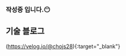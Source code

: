 ### 작성중 입니다.😶

## 기술 블로그
(https://velog.io/@chojs28){:target="_blank"}

<!-- <img src="https://img.shields.io/badge/HTML5-e34f26?style=flat-square&logo=HTML5&logoColor=white"/> -->
<!--
**JoonSukCho/JoonSukCho** is a ✨ _special_ ✨ repository because its `README.md` (this file) appears on your GitHub profile.

Here are some ideas to get you started:

- 🔭 I’m currently working on ...
- 🌱 I’m currently learning ...
- 👯 I’m looking to collaborate on ...
- 🤔 I’m looking for help with ...
- 💬 Ask me about ...
- 📫 How to reach me: ...
- 😄 Pronouns: ...
- ⚡ Fun fact: ...
-->
